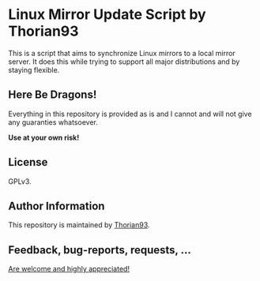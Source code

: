 Linux Mirror Update Script by Thorian93
=======================================

This is a script that aims to synchronize Linux mirrors to a local mirror server.
It does this while trying to support all major distributions and by staying flexible.


Here Be Dragons!
----------------

Everything in this repository is provided as is and I cannot and will not give any guaranties whatsoever.

**Use at your own risk!**

<!--
Credits
-------

This is a list of credits, kudos to all of them!

- [foo](https://www.example.com/)
-->

License
-------

GPLv3. 

Author Information
------------------

This repository is maintained by [Thorian93](https://github.com/thorian93).

Feedback, bug-reports, requests, ...
------------------------------------

[Are welcome and highly appreciated!](https://github.com/thorian93/LinuxMirrorScript/issues)